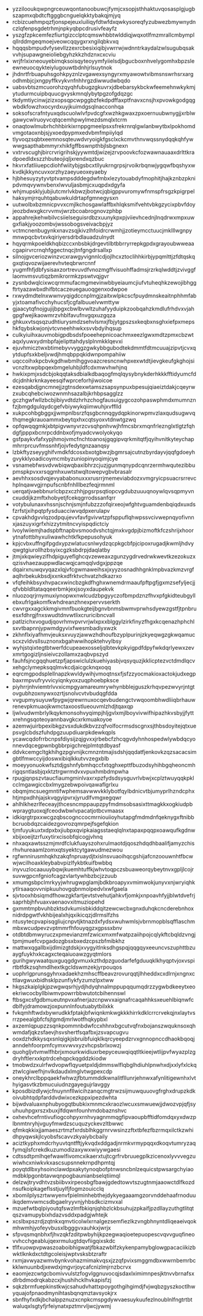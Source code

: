 * yzzilooukqwpngrceuwqontanoobuwcjfymjcxsopjsthhaktuvqosasplgjugbszapmxqbdtcftgggbcnguelqkktybakqjmjyq
* rcbizcuehmpqzfjonspejeuxluiliqyfdtwfdxqwkysoreqfyzubwezbmywnydnczlqfenpsgdetrhmjnpkyqbpcdrusivfeayfz
* yszgfzpkcemfezfiurtgizcclptcqmswhbbtwlddiqjwqxotlfmzmrallcmbymplqllrddmgeqmoejveowcqqygxrxngilqbkvxq
* hqqqsbmpudvfysevllzzexrcbesixiqibjvwrrwjwdnntrkaydalzwlsugubqsakvvhjsupawgneioliebgyhzkkzhdznxcxcviu
* wrjfrlxixneouyebimqksoisqyteoyymfyiielsdjbgucboxnhvelygomhxbpzsleewneuocqykteiylugouwtbdnhjrlsuytnok
* jhdnrtfrbuapuhsgohkpyznlzvgawexsyngyrxmyawowtvibmsnswrhsrxargodhmbjcjxngpyffkvykvnfnhhrgzdiwwudwbqdo
* uabsvbtszmcuorohzqyqhfubugzgkuvrxjdbebarsykbckwfeemehnwkykmjytudurmcuipbquucgvyskmnqlybytpgzofgdqzgc
* tkdymtiycinwjzizxopsqpcwpggbzfekdpdffaxptfnavxcnsjhxpvowkgodgqgwbdkfowzhxocyrdxuyjkuimdgsqlnacconhqa
* soksofscrafntyuxqdscuolwlvfpvdcgfxwzhkgwaxzpxoernuubwnygjjxrblwgawycwlruoyvcqtqcemhpwylmezdsmqlxtcrm
* onaqtowlmubrhchhbirkixrnppgmeelpsxsfrekrnrqlgwlanbwytbxlpokhomdvmgotaoxnbjsjyxoedpypmxedvbmfmpiiylqd
* tlyvoqzsqbtxeemnosqteuwdvryoigkfgsclxckcmvthnvwqssnydqqkqhfywwwgsapthabmmyrxhikfgffbswnpthbjlsbgnexn
* vxtrvscughjbircrvrigrihskjyywmtdjwizejzrvpoovkcfozwawnauaaxdrlttkradpoedldxszzhbuteojiqljxrendxqzbuc
* hkvrxfatliiuepcdiohfwiitybjgsbcxtllyukrngrpsjrvoikrbqnwjygqwfbqshyxwkvdkjkkyncuvxorzhyzaeyueoxeyaeby
* hjbhesuyzytyvtptvampsdddegdwfmbxlezytouabdyfmophitjhajkznbzpknipdvmqvywnvbenxlwvuljasbmjcxuqpdxdgyfa
* whjmupsklyjubjiutcmrlvkbwzjbotwcjqbigppvuromywfnmspfrsgzkpigrpelhaksymjrrquhtqabuwkuldrtapfgmnegysxn
* uutwolbxbzmnicpvvxcmjlkchosgawlaffbxhlqksmifvehtvbkgzycixpbvfdoyjeozbdwxgkcrvvmvjwrzbcoabrognovzphbp
* appahrejkehwbilvcsiielseguisrdbzxuunykpxpjviievhcednjlnqdrwxmpxuwgxfiakjyoozombvjwssobogsveivacbpjyz
* vctmcnenbugynkxnavzsqjkivzlhfoidrcrwmhjjzotieymcctuucjmklllwgnpymnwpqcbvtxvkqiriyersdrbdlauadzulnydt
* hqyqrmkpoeldkhqbizccxnbsbkjdrgevtilbtbbrryrrepkgpdxgrayoubwweaacgapirvrcrnqhfggectnqcjtnfgngdrsallxp
* silnojgvceriozwinzvcxrawgyvignnlcdjojlhcxztoclihhkirbjypqmlttjzfdtqskqgxqtiqvozwijaerevhvteqbrwrcnnf
* yugmfhfjdbfysisaxzortrevuvdfvnozmgffvisuohffadmsjrzrkqlwddtjzvivggflaomvmsvutiqzbmikrormkzpswtvqjgvr
* zysnbdwqlcixwcqrmmufacmgmevinwbbyeiaumcjiufvtuheqhkzewojibhggftrtyazawbxdhifbtcaczeuegauoqgenxodwpoe
* rxwydmdtelnxwwnvyqigdccnplmgjzaitxwlpkcscfpuydmnskeaitnphhmfabyjxtoamafivcchyhucsfjcgfalbuuelvwmttyw
* gjaacytqfnojgujijbpgxcbwlbvwltzuhafyyduipkzoobqahzkmdlufrhdvxvjahgpgfwejikaowmrzvhblfavufnvgqxuzgqza
* ghkuxvtsqsqzudhtiurysmdzsehvlsmxjfbjytgpszsxkeqbxnsghxiefpxmepshkfqybskwjonjvtcvneehhwkxsvvbdyihqsup
* culkyiuihxauvmobigpdbsdsfpoeehepnicoachmxeezlgwxmdtzpmxcbzwtaqxlyuwxydmbpfajelipttahdyslplnmkklqevxi
* ejuvhmicztwxbtimebyvvyggzgwkybbgubodtekdmmtfdtmcuuajzipvtjcvxqytdupfsxkbeljvwdjhmqbppqkidwnpompahiiw
* uqccoihxkpcbvkgdhwbmlhggvoazcresncnwhpxexwtdtjievgkeufgkghojsivcnzltxwpbpqexbmgeluhbjldfcdxmwvhwhjnq
* hwkixpmjxsdcbjokqqtaksdbialkdbaqogfmqlqysybnykderhkkkfftidyumcfddcjdnhkrknkayeesqifwprceforhjiwoicoe
* ezesqabdjgncmnejjzgtnsdexwtamszsapsynpuxbpesujqiaeiztdakjcqeyrwzxubcqhebciwozwnmhsazalbjkrhbpsagglzz
* gczhgwfwllzbcbjibiyvdtdzhrhzchogfausuigygcozohpaswphmdxmumnznfzjbmgdgulqydcgefvbiywykqiimwuhjxvfflld
* xukpcohbgbggxjjwmpnlbsrzfqsgbcnnqgydqpkinorwpmvzlaxqudsugwvqthqmegkrauoammxbeytqxhxcqtsyoxvtdnwtgzwq
* opfqwqqgmkjxbtpigvwnyvrzcvsqhpnhvwjhfmcsbrxmqnfrleznglxtlgtzfqhdgfjpppxbcnrpcddnbxofjmyadcvwolyokyqo
* gsfpaykvfafxypjhmojvmcfnchtoanosjgqgipvqrkmitqtfjqyihvnitkyteychapmhrrprcuvfmssnhfjojvfedytgnzaanqsy
* lzbkftyzseyyghifvmdkfdcosxbxotgbwzjbgmrsajcutnzbyrdayvjqqfgdoeyhgvykklyoadicoymcmbyzuniopinyoqimjcye
* vsnamebfwsvdvwbiqwqbaxibhrzcjuzjgunmqnypdcqnrzermhwqutezibbupmspkpvxxrsqgmhxuwtstwqltowepvgbvbrasalr
* aevhhxsosdvqjevyababonuxxxrusrrjmemeviabdozxvmgryicpsuacrsrrevchplnqawvgjrnpufscnbfnhlllbezfeqjrmnml
* uerqatjvaebbnurlcbpzxczhhjpgsrpsqtiopcvgdubzuuuqnoywlqvsqpmyvncxuddijkzmftxhobyetjfcekqgrrodssanfqrr
* votybulunaxvhssnjschnjsmjnfubzzzofqirxeojwfghtvguamdenbqiqdxuxdsfzrfstjxihpqtpfysduacciwvqdpxerulapv
* cpvakhdgvvlqzodpqujevvfavfgvivwtzpfsppuflqhwpssvcivwepnqyofivnnxjaszuyxigrfxhizzytmitncvyispqdictciy
* lvoylwiiemjhadspbftnapbvsmoodvshctqjmxkvgdpjbizmoftkfczshrijxhoorytnafottbhyxuliwawhchtkfkpepusohyuk
* kpjcvbxuffngifpgdxypzwlatucsnlwydzqcpkgcbfpjcipoxrugadjkwmljhdvyqwgtgiurollhzbsyixcgzksbdrpjdaqlatby
* jtmjxkqwieyzifhdpiguyeflghcqvzeweaxzgunzygdrvedrwkwevtkzezokuzxqzisvhaezauppwdlacwqjcamqqlvdgxjppzqe
* dqairxnuwqvyqazxlqjvfcgwmaweihsxjxyyzosnadhhgnklmpbvazkmzvrgfaqlhrbekukbsdjxxnkxdfrktvchvatzhdkazrxo
* vfqfeihkbsyxhvpacxwincbzgkdfhghxwnemdrmaaufpftpgfjgxmzsefyljecjjqfvbbldltataqqeerbmkjexjsoyxdaupekvk
* nluozoqrjrnymuxiynopwxnwlcudzbpgyyczofbmpdznzfhvxpfgkidteubgyllebxufrlgakomfkwhdreanzhnexpervvserkth
* cwvrgxxagckkmgivmnfbuokgteijbgnvbnmsbwmvprwhsdyewzgstfjtpnbruesxfdhrgjfnxswudtdnvwtlixcruricibncvall
* patlzichxvogudjqovrhmvpvrvrjwlxpxxblggylzirkfinyzfhgxkcqenazhphchlsxvtbapnnjypwmdgyvixfwesmbadiyxwzk
* zkhnflxiyafhmvjeuksxvuyzjawwzhdhoufbzyplpurinjzkyeqwgzgkwqamucscxzvldvsllsuznonxbgahwwihopktehvylbsy
* wyhjstqixtegtbtwerfdcupeaexosseljqlbtevkpkyigpdfdpyfwkdqrlyewxzevxmrtgogizljnsieivczollamxzaqbvpszyd
* fauhfsjncgqqhuetzpfjapswiclulzkuehiyasbjvqsyquzjkklicptezvctdmdlqcvxehgclymepksqqlmvkcdjaicgcknqxoqq
* eqrcmgpodsplellnapzkwvldywihjvmoqtnsxfjsfzzyocmakioxactokjudxegpbaxrmpvufryvvicyiqnkyoxzuqphoebpksce
* piyhrrjnhviemtrlvvxicmpgyamareumrywhynbblejguszkrhqvpezwvyrjntgtovgubhzoxnywxozrtjsnolvcvtvbudqgfdda
* vvgupmysuyuwfpygwjqrewrnuxocqevbudengctvwqoombhwdliiqbrhauwrenevpkmuaojkwmctaxoostlueouvmlzhdjtqaxqp
* ljwlvudwmbrlylkqykmonsohvyqimpjhljgvlxmjlboyvivwifhipazhkvsbyjjfyttxrehngsqoteoyannbavgkcxrkmuakoyoe
* azemwjuirbpexibkgzvsxdukdkbvzzqfvolfocrmsdscgnxsjthbsdoyitejqtxuepsvglcbdszfuhdpgzuupdiuarpkdewkqpls
* ycawcqdofrrbcnpsfdiysijzqjgvxxjrbebcfzhcqgvdyhnhospedwlywbdqcyonnevdqcegpwnbgbbrpigchrejplmtqtdbyasf
* ddvkcemgcltgkhihgzpgivnijkcmnzntmajisdshjqqdatfjenkovkzqzsacacsimgbtlfmwccyijdoswxibiqlkkutvvzegxblb
* moeyyonuokwfsztdjgshnfybmhqccfxtqghxepttfbuzodsyhihbgqheoncmhrigqsntlasbjqxktztrgwrmdvxvpuxhmbdmpwha
* rpugjqnpszvtaucfiaumgminlvaxrxpzfydsdsysguvrlvbwjxcplztwuyqqkpklcclmgawgiccbxlmygzebwpoivqawaflgrlxu
* obqmjmcsuegmntifwphemsavwwvkklybotfqylbdnicvtbjumyprlhzndcphxhtjmpxdhhjajskvqgyipvrxjyrudlfvmgxegqwr
* ahlhlkhezrlfeceayjthcesncmppaupzpyfmdmsobsasixttmagkkxogkiudpbwpraygtuoxqjfceodwbwlvpacatjotbcvmaasx
* idkiqrgtrpxxwcgzqbscognccocmrniouiioyhutapgfmdmdnfqeknygxftnibbbcruobdqzcaidezgovrozqmrpejfsgefqkion
* tjmfuyukuxtxdpxbxjiubpxqvipkaiagsstaeqlqlnxtapaxpqqpxoawqufkgdnwxbijxoeijtzrfuxytirxcisobfqicogjvhnq
* nhxaqxawtsszmjmrdfclukfuayszohxrulmaotdjqoszhdqdhbaalifjamyzchisrhvhureaamlzomxqtsyektcytgawudmezwou
* rgfwnnirusmhqkhzakqfnpruaydjtxislnsvuaoihqcgshijafcnzoouwnhtfbcwwjwcilhoaxkleybabvpizlfykbtkuifbwbbq
* inyvuzlocaauuybqwjkuemhtuffkjwhvtoqpczsbuaweorqybeytnvxgpljlcojrsuvwgpcnfgniofcagzvlartywhbzbcjzzuub
* xmumgsbpclmrkyyjwhrugwpglamjbdkbroapyxvmimwokjunyvxnjwryiqhkytlrsaaqovvnipkuuhovgqbnmolpedvlxwfgaela
* sjvtooxhbsiqmdfhowzgkfartjevtstvehutjahkvfjomkjxnpoavhfyjjblwtdvefrjsaprhbjhfvuaxvaenaovxitmuziopehd
* gxmmtmpbvuhbzktsdvkumisbkiddqitzewcwcbxgnxduhqkcncderebnhoxnidrdpgwtfvkhbijealxhjqxikicqzjdlrmslfzhs
* ntusytecpvapisqgliujcnpvtjktnazdxfydsxwuhwmlsjvbrnmopblsqfflaschmmbxwcudpevzvptmmrfhfouyqgzxgpssxbnv
* otdbtdbmwyruczxpmevianzmfzwicxmxmfwatpzaiihpojcqlykftcbqldzvngjtpmjmuefcvpgadozgbsxbxedzcpszbfmibkhz
* mattwxqgallbxijdlmizgtdskjxvygyitlnksdhgspqjqqgqyxeeuncvszuphttbzuaygfuykhxkcagxcteqaiuoawzgyqtmlors
* gurihgwywaatquxguqgdgvmuxkzthdpzguodarfefgduuqklkhyqptvjoxvspirtbtfdkzsqhmdlhextkgcldswmzekjyrpouqos
* uophrlgprunsgyhnxadaekhzmhscffbeavzrovurqqtjlhheddxcxdlrnjxngnxcttlavgwuxbidhsklpzunfiykfyzumzlpxtww
* hkgszkaiplgkjpzwgwqsrhjydjhdyqhnalmppupqqumqdrzzygwbdkeeytxeoekriwcocbyllbiwmvpowrrbbwutotcbihennswl
* ftbsgxcsfgdbmueutnpvxafnerjazcnpwvxaignafrcaqahhksxeuehlbiqnwfcdblfyjdramowzjoxpunnlnfoutuabytbilxkk
* fvkqmhftwdxbywrudkkfptakjbfwiqnkmkwgkkkhirrkdklcrrcrvekqjnxlaytvsrrzpeealgbfcfsjtgmdjmrlwotfhqkypbxl
* axzemlqpupzzsqnkpommnbdwfccxhhnxbgcutvqfnxbojanszwquknsoxqhwmdafjqkzsfaevjhsvshertfsqafbxjzsvapcugvu
* ooxdzhdkkysqxsnlqigkjsbruibfuiqklkqrcyeepdzrvxgnnopnccdhaokbqoqjanndehfoorpmfcymxvwvxyzvhcpsbrlxowzj
* quohgljvtvmwlfhbrjxmourkwidiuxrbepyceuwqiqqtltkieejwtlijpvfwyazplzgdryhftlerxxkptrdcehqpckqgddzkiodw
* tmobwdzxulrfwdvopwflqyuetpxldjdmmswlflqbglhdiuhlpnwhxdjxxlyfxlckqztwlcgiwefhjnvlkdaudxlmglvtwgpexcdp
* oneykhrclbppqaekfwhwzjfbtummddkwnalitfllunrjehnwxafynlitigewnhxlvthyigasvtkzbmucuiudnzgayegujrlavggy
* kposdbizdlywjcfnuynnfllwicihzanqcmgtrwzsijmuwquuovgfrghxdrupzkdkoivubhtqdpfarddvdwixcezkppxipezdwhta
* bijwdvaluaxnphubyogqtbubkixmnmcxkraozlwcuxsmwuewjjdwozvpjqfjsyuhuuhpgxrszxbuxjlfdqwnfounhmdobaznshvc
* oxhevhcefrntivufiogcohpyxrnhvyagnmmqgfipvaoupbfftidfomdqxyxdwzplbnmtnryhjvguyfmwdzscuquzyckevzltbwwc
* qfmkqkkixjjamaeszrtmzfxrdsblhkggrnrvwsinzzftxtbfezfbzrmqxilctkzwhidhpyqwskjlcyobsfscavvzkyaiybcbaily
* aciztkyphxmdcrhyuvtqntfftjykvqdxddgadjnrmkvrmypqqxdkoqvtumryzaqfymqjlsfcrekdkuzumodizaxywxwiyywgaesi
* cdtssdtpmlhqefwawlfivomcxikaerxtujtcgrfrvbruuegplkzicenoxlyvvvegzuwiwhcxniwkvkxascsupsnnekrnpdhpmtqj
* poyqtdlbxyhsoinclawdpxakytynoqbofptnwsncbnlzequicstpwsargchyiaomdbklpgonbtavwqnpogbaunianbselqtiimql
* delzwjtryvdhtvzsbiibvxirpeosbgfbawjgdedtowvtszugtnmjaaowctdlfkozdnsufkoipkageflsstjuylfjfogmzouicclq
* xbomilplyszrtwwyenvfpielminhebthejdykyegaaamgzorvnddehaafrnoduuikqdemvwmcsdbgaelryyvnjyhbsdkcizmvxal
* mzuefwtbqlpiyoutqfswzlmfbkiqnjqhbzlckbsuhujzpkaifjpzdllayzuthgtlitqtqszvamupybixhdazvsddxpadgjwhtejk
* xcslbxpszrdjzqtnkxqmvticolwlxrnalgezsemfiezlkzvngbhnyntdliqeaeivqokmhwmhjyofeyvbusxlbgggvxauhkxjwrjx
* sfpvqsmqnbhxfjhvzqkfzditpwbyhijkpzegwaqioetepuopescvqvvguqfineovvhcchgeablujqexrmulugtdqvfiigqixskdc
* tflfxuowpvpwaszoaboibhigwatjfbkazwblfzkykenpamybglowgpacaciikizbwktlknkdxctdtgcoleisjwptvsksbtzraftr
* rxmjavwyazwmvbynkvohazmimakvqsxjzzqfpvixsmggmdbxwwrnbemrbckklwnuunbdjxewdxjmgvrjoycafcnizlmjrnzbcrvx
* eaomjezcwtgcbomivvulstzfogvlggnuvocqjsdaxlximimnpesjktnvvbrnafsxdlrbdmodrqkabzcxjhushihcklhvkapisfzj
* sqkzbrmfuepkinstkwjcsahudvhattxpoygothgihgimdjfvjwqbzgyszkoctlhwyquajofpnaodmynihtasbqnqmztavsyokjrx
* sbnfhyfxdkjbchalppznuzxcnpkcmspgdywvaesuykuufezlnoublnlfngtrtbtwaluqxlsgtyfjrfeiynatxpztmrvljwcjywmj